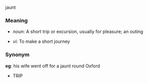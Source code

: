jaunt
### Meaning
+ _noun_: A short trip or excursion, usually for pleasure; an outing

+ _vi_: To make a short journey

### Synonym

__eg__: his wife went off for a jaunt round Oxford

+ TRIP


